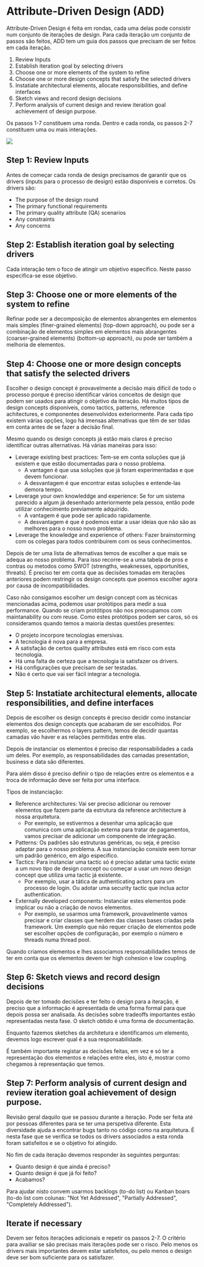 # Attribute-Driven Design (ADD)

Attribute-Driven Design é feita em rondas, cada uma delas pode consistir num conjunto de iterações de design. Para cada iteração um conjunto de passos são feitos, ADD tem um guia dos passos que precisam de ser feitos em cada iteração.

1. Review Inputs
2. Establish iteration goal by selecting drivers
3. Choose one or more elements of the system to refine
4. Choose one or more design concepts that satisfy the selected drivers
5. Instatiate architectural elements, allocate responsibilities, and define interfaces
6. Sketch views and record design decisions
7. Perform analysis of current design and review iteration goal achievement of design purpose.

Os passos 1-7 constituem uma ronda. Dentro e cada ronda, os passos 2-7 constituem uma ou mais interações.

<img src="Imagens/T9 ADD.png">

## Step 1: Review Inputs

Antes de começar cada ronda de design precisamos de garantir que os drivers (inputs para o processo de design) estão disponíveis e corretos. Os drivers são:

- The purpose of the design round
- The primary functional requirements
- The primary quality attribute (QA) scenarios
- Any constraints
- Any concerns

## Step 2: Establish iteration goal by selecting drivers

Cada interação tem o foco de atingir um objetivo especifico. Neste passo especifica-se esse objetivo.

## Step 3: Choose one or more elements of the system to refine

Refinar pode ser a decomposição de elementos abrangentes em elementos mais simples (finer-grained elements) (top-down approach), ou pode ser a combinação de elementos simples em elementos mais abrangentes (coarser-grained elements) (bottom-up approach), ou pode ser também a melhoria de elementos.

## Step 4: Choose one or more design concepts that satisfy the selected drivers

Escolher o design concept é provavelmente a decisão mais dificil de todo o processo porque é preciso identificar vários conceitos de design que podem ser usados para atingir o objetivo da iteração. Há muitos tipos de design concepts disponíveis, como tactics, patterns, reference achitectures, e componentes desenvolvidos exteriormente. Para cada tipo existem várias opções, logo há imensas alternativas que têm de ser tidas em conta antes de se fazer a decisão final.

Mesmo quando os design concepts já estão mais claros é preciso identificar outras alternativas. Há várias maneiras para isso:

- Leverage existing best practices: Tem-se em conta soluções que já existem e que estão documentadas para o nosso problema.
  - A vantagen é que usa soluções que já foram experimentadas e que devem funcionar.
  - A desvantagem é que encontrar estas soluções e entende-las demora tempo.
- Leverage your own knowleddge and experience: Se for um sistema parecido a algum já desenhado anteriormente pela pessoa, então pode utilizar conhecimento previamente adquirido.
  - A vantagem é que pode ser aplicado rapidamente.
  - A desvantagem é que é podemos estar a usar ideias que não são as melhores para o nosso novo problema.
- Leverage the knowledge and experience of others: Fazer brainstorming com os colegas para todos contribuirem com os seus conhecimentos.

Depois de ter uma lista de alternativas temos de escolher a que mais se adequa ao nosso problema. Para isso recorre-se a uma tabela de pros e contras ou metodos como SWOT (strengths, weaknesses, opportunities, threats). É preciso ter em conta que as decisões tomadas em iterações anteriores podem restringir os design concepts que poemos escolher agora por causa de incompatibilidades.

Caso não consigamos escolher um design concept com as técnicas mencionadas acima, podemos usar protótipos para medir a sua performance. Quando se criam protótipos não nos preocupamos com maintanability ou com reuse. Como estes protótipos podem ser caros, só os consideramos quando temos a maioria destas questões presentes:

- O projeto incorpore tecnologias emersivas.
- A tecnologia é nova para a empresa.
- A satisfação de certos quality attributes está em risco com esta tecnologia.
- Há uma falta de certeza que a tecnologia ia satisfazer os drivers.
- Há configurações que precisam de ser testadas.
- Não é certo que vai ser fácil integrar a tecnologia.

## Step 5: Instatiate architectural elements, allocate responsibilities, and define interfaces

Depois de escolher os design concepts é preciso decidir como instanciar elementos dos design concepts que acabaram de ser escolhidos. Por exemplo, se escolhermos o layers pattern, temos de decidir quantas camadas vão haver e as relações permitidas entre elas.

Depois de instanciar os elementos é preciso dar responsabilidades a cada um deles. Por exemplo, as responsabilidades das camadas presentation, business e data são diferentes.

Para além disso é preciso definir o tipo de relações entre os elementos e a troca de informação deve ser feita por uma interface.

Tipos de instanciação:

- Reference architectures: Vai ser preciso adicionar ou remover elementos que fazem parte da estrutura da reference architecture à nossa arquitetura.
  - Por exemplo, se estivermos a desenhar uma aplicação que comunica com uma aplicação externa para tratar de pagamentos, vamos precisar de adicionar um componente de integração.
- Patterns: Os padrões são estruturas genéricas, ou seja, é preciso adaptar para o nosso problema. A sua instanciação consiste eem tornar um padrão genérico, em algo especifico.
- Tactics: Para instanciar uma tactic só é preciso adatar uma tactic existe a um novo tipo de design concept ou começar a usar um novo design concept que utiliza uma tactic já existente.
  - Por exemplo, usar a tática de authenticating actors para um processo de login. Ou adotar uma security tactic que inclua actor authentication.
- Externally developed components: Instanciar estes elementos pode implicar ou não a criação de novos elementos.
  - Por exemplo, se usarmos uma framework, provavelmente vamos precisar e criar classes que herdem das classes bases criadas pela framework. Um exemplo que não requer criação de elementos pode ser escolher opções de configuração, por exemplo o número e threads numa thread pool.

Quando criamos elementos e lhes associamos responsabilidades temos de ter em conta que os elementos devem ter high cohesion e low coupling.

## Step 6: Sketch views and record design decisions

Depois de ter tomado decisões e ter feito o design para a iteração, é preciso que a informação é apresentada de uma forma formal para que depois possa ser analisada. As decisões sobre tradeoffs importantes estão representadas nesta fase. O sketch obtido é uma forma de documentação.

Enquanto fazemos sketches da architetura e identificamos um elemento, devemos logo escrever qual é a sua responsabilidade.

É também importante registar as decisões feitas, em vez e só ter a representação dos elementos e relações entre eles, isto é, mostrar como chegamos à representação que temos.

## Step 7: Perform analysis of current design and review iteration goal achievement of design purpose.

Revisão geral daquilo que se passou durante a iteração. Pode ser feita até por pessoas diferentes para se ter uma perspetiva diferente. Esta diversidade ajuda a encontrar bugs tanto no código como na arquitetura. É nesta fase que se verifica se todos os drivers associados a esta ronda foram satisfeitos e se o objetivo foi atingido.

No fim de cada iteração devemos responder às seguintes perguntas:

- Quanto design é que ainda é preciso?
- Quanto design é que já foi feito?
- Acabamos?

Para ajudar nisto convem usarmos backlogs (to-do list) ou Kanban boars (to-do list com colunas: "Not Yet Addressed", "Partially Addressed", "Completely Addressed").

## Iterate if necessary

Devem ser feitos iterações adicionais e repetir os passos 2-7. O critério para availiar se são precisas mais iterações pode ser o risco. Pelo menos os drivers mais importantes devem estar satisfeitos, ou pelo menos o design deve ser bom suficiente para os satisfazer.
